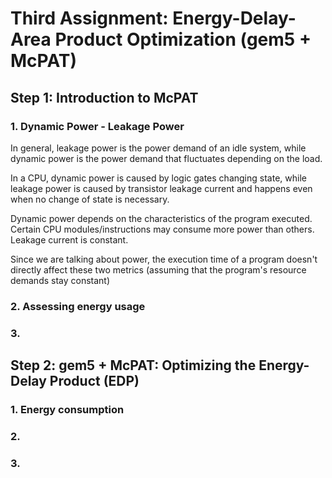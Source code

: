 # Third Assignment: Energy-Delay-Area Product Optimization (gem5 + McPAT)

## Step 1: Introduction to McPAT

### 1. Dynamic Power - Leakage Power

In general, leakage power is the power demand of an idle system, while dynamic power is the power demand that fluctuates depending on the load.

In a CPU, dynamic power is caused by logic gates changing state, while leakage power is caused by transistor leakage current and happens even when no change of state is necessary.

Dynamic power depends on the characteristics of the program executed. Certain CPU modules/instructions may consume more power than others. Leakage current is constant.

Since we are talking about power, the execution time of a program doesn't directly affect these two metrics (assuming that the program's resource demands stay constant)

### 2. Assessing energy usage

### 3. 

## Step 2: gem5 + McPAT: Optimizing the Energy-Delay Product (EDP)

### 1. Energy consumption

### 2. 

### 3. 